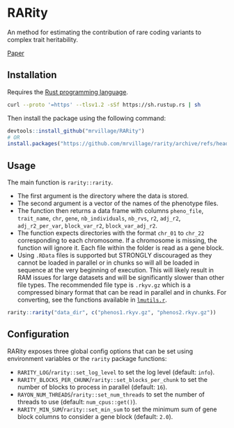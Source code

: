 # RARity

An method for estimating the contribution of rare coding variants to complex trait heritability.

[Paper](https://www.nature.com/articles/s41467-024-45407-8)

## Installation

Requires the [Rust programming language](https://rust-lang.org).

```sh 
curl --proto '=https' --tlsv1.2 -sSf https://sh.rustup.rs | sh
```

Then install the package using the following command:

```r
devtools::install_github("mrvillage/RARity")
# OR
install.packages("https://github.com/mrvillage/rarity/archive/refs/heads/master.tar.gz", repos=NULL) # use .zip for Windows
```

## Usage

The main function is `rarity::rarity`.
- The first argument is the directory where the data is stored.
- The second argument is a vector of the names of the phenotype files.
- The function then returns a data frame with columns `pheno_file`, `trait_name`, `chr`, `gene`, `nb_individuals`, `nb_rvs`, `r2`, `adj_r2`, `adj_r2_per_var`, `block_var_r2`, `block_var_adj_r2`.
- The function expects directories with the format `chr_01` to `chr_22` corresponding to each chromosome. If a chromosome is missing, the function will ignore it. Each file within the folder is read as a gene block.
- Using `.RData` files is supported but STRONGLY discouraged as they cannot be loaded in parallel or in chunks so will all be loaded in sequence at the very beginning of execution. This will likely result in RAM issues for large datasets and will be significantly slower than other file types. The recommended file type is `.rkyv.gz` which is a compressed binary format that can be read in parallel and in chunks. For converting, see the functions available in [`lmutils.r`](https://github.com/mrvillage/lmutils.r).

```r
rarity::rarity("data_dir", c("phenos1.rkyv.gz", "phenos2.rkyv.gz"))
```

## Configuration

RARity exposes three global config options that can be set using environment variables or the `rarity` package functions:

- `RARITY_LOG`/`rarity::set_log_level` to set the log level (default: `info`).
- `RARITY_BLOCKS_PER_CHUNK`/`rarity::set_blocks_per_chunk` to set the number of blocks to process in parallel (default: `16`).
- `RAYON_NUM_THREADS`/`rarity::set_num_threads` to set the number of threads to use (default: `num_cpus::get()`).
- `RARITY_MIN_SUM`/`rarity::set_min_sum` to set the minimum sum of gene block columns to consider a gene block (default: `2.0`).
